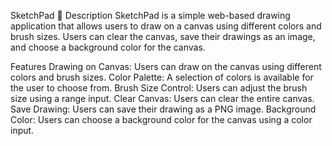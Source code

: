 SketchPad 🎨
Description
SketchPad is a simple web-based drawing application that allows users to draw on a canvas using different colors and brush sizes. Users can clear the canvas, save their drawings as an image, and choose a background color for the canvas.

Features
Drawing on Canvas: Users can draw on the canvas using different colors and brush sizes.
Color Palette: A selection of colors is available for the user to choose from.
Brush Size Control: Users can adjust the brush size using a range input.
Clear Canvas: Users can clear the entire canvas.
Save Drawing: Users can save their drawing as a PNG image.
Background Color: Users can choose a background color for the canvas using a color input.
